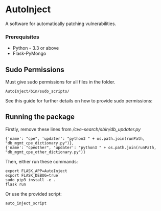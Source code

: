 # AutoInject

A software for automatically patching vulnerabilities.

### Prerequisites

* Python - 3.3 or above
* Flask-PyMongo

## Sudo Permissions

Must give sudo permissions for all files in the folder.
```
AutoInject/bin/sudo_scripts/ 
```
See this guide for further details on how to provide sudo permissions:

## Running the package

Firstly, remove these lines from */cve-search/sbin/db_updater.py*

```
{'name': "cpe", 'updater': "python3 " + os.path.join(runPath, "db_mgmt_cpe_dictionary.py")},
{'name': "cpeother", 'updater': "python3 " + os.path.join(runPath, "db_mgmt_cpe_other_dictionary.py")}
```     

Then, either run these commands:
```
export FLASK_APP=AutoInject
export FLASK_DEBUG=true
sudo pip3 install -e .
flask run
```

Or use the provided script: 

```
auto_inject_script
```